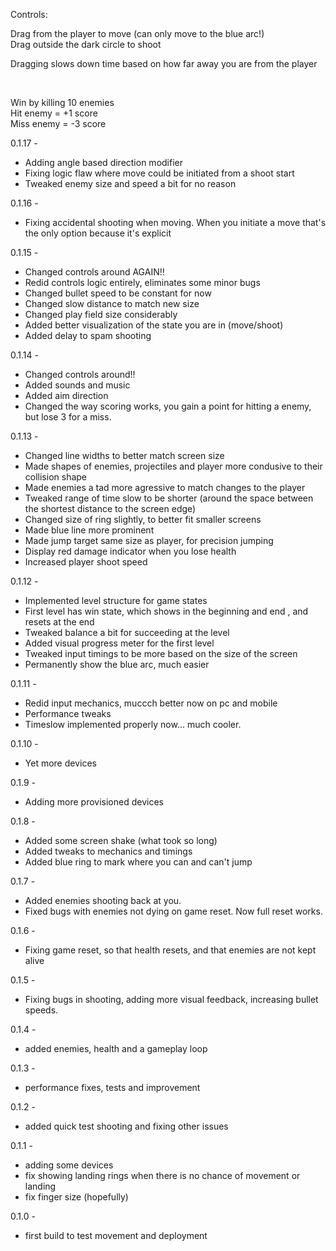 Controls:

Drag from the player to move (can only move to the blue arc!)   
Drag outside the dark circle to shoot   

Dragging slows down time based on how far away you are from the player   

&nbsp;

Win by killing 10 enemies   
Hit enemy = +1 score   
Miss enemy = -3 score   

0.1.17 -
- Adding angle based direction modifier
- Fixing logic flaw where move could be initiated from a shoot start
- Tweaked enemy size and speed a bit for no reason

0.1.16 -
- Fixing accidental shooting when moving. When you initiate a move that's the only option because it's explicit

0.1.15 -
- Changed controls around AGAIN!!
- Redid controls logic entirely, eliminates some minor bugs
- Changed bullet speed to be constant for now 
- Changed slow distance to match new size
- Changed play field size considerably
- Added better visualization of the state you are in (move/shoot)
- Added delay to spam shooting

0.1.14 -
- Changed controls around!!
- Added sounds and music 
- Added aim direction
- Changed the way scoring works, you gain a point for hitting a enemy, but lose 3 for a miss.


0.1.13 -
- Changed line widths to better match screen size 
- Made shapes of enemies, projectiles and player more condusive to their collision shape
- Made enemies a tad more agressive to match changes to the player
- Tweaked range of time slow to be shorter (around the space between the shortest distance to the screen edge)
- Changed size of ring slightly, to better fit smaller screens
- Made blue line more prominent
- Made jump target same size as player, for precision jumping 
- Display red damage indicator when you lose health
- Increased player shoot speed 

0.1.12 -
- Implemented level structure for game states
- First level has win state, which shows in the beginning and end , and resets at the end
- Tweaked balance a bit for succeeding at the level
- Added visual progress meter for the first level
- Tweaked input timings to be more based on the size of the screen
- Permanently show the blue arc, much easier 

0.1.11 -
- Redid input mechanics, muccch better now on pc and mobile
- Performance tweaks
- Timeslow implemented properly now... much cooler.

0.1.10 -
- Yet more devices

0.1.9 -
- Adding more provisioned devices

0.1.8 - 
- Added some screen shake (what took so long) 
- Added tweaks to mechanics and timings
- Added blue ring to mark where you can and can't jump

0.1.7 -
- Added enemies shooting back at you.
- Fixed bugs with enemies not dying on game reset. Now full reset works.

0.1.6 -
- Fixing game reset, so that health resets, and that enemies are not kept alive

0.1.5 -
- Fixing bugs in shooting, adding more visual feedback, increasing bullet speeds.

0.1.4 -
- added enemies, health and a gameplay loop

0.1.3 - 
- performance fixes, tests and improvement

0.1.2 -
- added quick test shooting and fixing other issues

0.1.1 -  
- adding some devices
- fix showing landing rings when there is no chance of movement or landing
- fix finger size (hopefully)

0.1.0 - 
- first build to test movement and deployment
